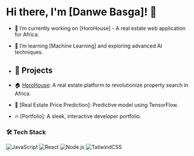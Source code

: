 # Hi there, I'm [Danwe Basga]! 👋
- 🔭 I’m currently working on [HoroHouse] - A real estate web application for Africa.
- 🌱 I’m learning [Machine Learning] and exploring advanced AI techniques.

- ## 🌟 Projects
- 🏠 [HoroHouse](link): A real estate platform to revolutionize property search in Africa.
- 🤖 [Real Estate Price Prediction]: Predictive model using TensorFlow.
- 🔥 [Portfolio]: A sleek, interactive developer portfolio.

### 🛠️ Tech Stack
![JavaScript](https://img.shields.io/badge/-JavaScript-000?logo=javascript)
![React](https://img.shields.io/badge/-React-000?logo=react)
![Node.js](https://img.shields.io/badge/-Node.js-000?logo=node.js)
![TailwindCSS](https://img.shields.io/badge/-TailwindCSS-000?logo=tailwind-css)
